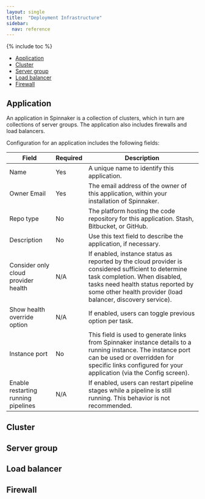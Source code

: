 ```yaml
---
layout: single
title:  "Deployment Infrastructure"
sidebar:
  nav: reference
---
```


{% include toc %}


* [Application](#application)
* [Cluster](#cluster)
* [Server group](#server-group)
* [Load balancer](#load-balancer)
* [Firewall](firewall)

## Application
An application in Spinnaker is a collection of clusters, which in turn are
collections of server groups. The application also includes firewalls and load
balancers.


Configuration for an application includes the following fields:

| Field | Required | Description |
| --- | --- | --- |
| Name  | Yes | A unique name to identify this application. |
| Owner Email | Yes | The email address of the owner of this application, within your installation of Spinnaker. |
| Repo type | No | The platform hosting the code repository for this application. Stash, Bitbucket, or GitHub. |
| Description | No | Use this text field to describe the application, if necessary. |
| Consider only cloud provider health | N/A | If enabled, instance status as reported by the cloud provider is considered sufficient to determine task completion. When disabled, tasks need health status reported by some other health provider (load balancer, discovery service).|
| Show health override option | N/A | If enabled, users can toggle previous option per task. |
| Instance port | No | This field is used to generate links from Spinnaker instance details to a running instance. The instance port can be used or overridden for specific links configured for your application (via the Config screen). |
| Enable restarting running pipelines | N/A | If enabled, users can restart pipeline stages while a pipeline is still running. This behavior is not recommended. |

## Cluster



## Server group


## Load balancer



## Firewall
